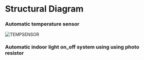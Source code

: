 # Structural Diagram 


### Automatic temperature sensor 




![TEMPSENSOR](https://user-images.githubusercontent.com/98872514/163211314-3ea3c31f-e5c2-4132-88e6-1bbad734423c.PNG)

### Automatic indoor light on_off system using using photo resistor



